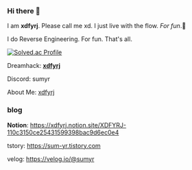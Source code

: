 ### Hi there 👋
I am **xdfyrj**. Please call me xd. 
I just live with the flow. _For fun_.🙂

I do Reverse Engineering. For fun. That's all. 

[![Solved.ac Profile](http://mazassumnida.wtf/api/v2/generate_badge?boj=sumyr)](https://solved.ac/sumyr/)

Dreamhack: [**xdfyrj**](https://dreamhack.io/users/58642)

Discord: sumyr

About Me: [xdfyrj](https://solo.to/tldw)

### blog
**Notion**: https://xdfyrj.notion.site/XDFYRJ-110c3150ce25431599398bac9d6ec0e4

tstory: https://sum-yr.tistory.com

velog: https://velog.io/@sumyr

<!--
**xdfyrj/xdfyrj** is a ✨ _special_ ✨ repository because its `README.md` (this file) appears on your GitHub profile.

Here are some ideas to get you started:

- 🔭 I’m currently working on ...
- 🌱 I’m currently learning ...
- 👯 I’m looking to collaborate on ...
- 🤔 I’m looking for help with ...
- 💬 Ask me about ...
- 📫 How to reach me: ...
- 😄 Pronouns: ...
- ⚡ Fun fact: ...
-->
